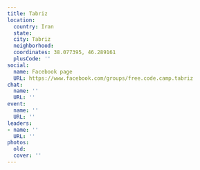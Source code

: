 ```yaml
---
title: Tabriz
location:
  country: Iran
  state: 
  city: Tabriz
  neighborhood: 
  coordinates: 38.077395, 46.289161
  plusCode: ''
social:
  name: Facebook page
  URL: https://www.facebook.com/groups/free.code.camp.tabriz
chat:
  name: ''
  URL: ''
event:
  name: ''
  URL: ''
leaders:
- name: ''
  URL: ''
photos:
  old: 
  cover: ''
---
```

